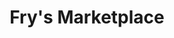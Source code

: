 ---
title: "Fry's Marketplace"
url: /queen-creek/frys-marketplace-east-queen-creek-road/
shop: supermarket
---